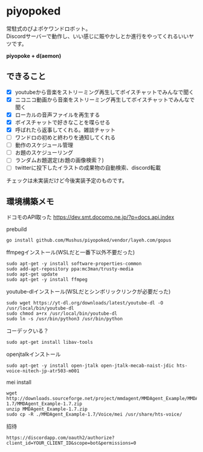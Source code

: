 # piyopoked

常駐式のぴよポケワンドロボット。  
Discordサーバーで動作し、いい感じに賑やかしとか進行をやってくれるいいヤツです。  

**piyopoke + d(aemon)**  

## できること

- [x] youtubeから音楽をストリーミング再生してボイスチャットでみんなで聞く
- [x] ニコニコ動画から音楽をストリーミング再生してボイスチャットでみんなで聞く
- [x] ローカルの音声ファイルを再生する
- [x] ボイスチャットで好きなことを喋らせる
- [x] 呼ばれたら返事してくれる。雑談チャット
- [ ] ワンドロの初めと終わりを通知してくれる
- [ ] 動作のスケジュール管理
- [ ] お題のスケジューリング
- [ ] ランダムお題選定(お題の画像検索？)
- [ ] twitterに投下したイラストの成果物の自動検索、discord転載

チェックは未実装だけど今後実装予定のものです。

## 環境構築メモ

ドコモのAPI取った
https://dev.smt.docomo.ne.jp/?p=docs.api.index

prebuild
```
go install github.com/Mushus/piyopoked/vendor/layeh.com/gopus
```

ffmpegインストール(WSLだと一番下以外不要だった)
```
sudo apt-get -y install software-properties-common
sudo add-apt-repository ppa:mc3man/trusty-media
sudo apt-get update
sudo apt-get -y install ffmpeg
```

youtube-dlインストール(WSLだとシンボリックリンクが必要だった)
```
sudo wget https://yt-dl.org/downloads/latest/youtube-dl -O /usr/local/bin/youtube-dl
sudo chmod a+rx /usr/local/bin/youtube-dl
sudo ln -s /usr/bin/python3 /usr/bin/python
```

コーデックいる？
```
sudo apt-get install libav-tools
```

openjtalkインストール
```
sudo apt-get -y install open-jtalk open-jtalk-mecab-naist-jdic hts-voice-nitech-jp-atr503-m001
```

mei install
```
wget http://downloads.sourceforge.net/project/mmdagent/MMDAgent_Example/MMDAgent_Example-1.7/MMDAgent_Example-1.7.zip
unzip MMDAgent_Example-1.7.zip
sudo cp -R ./MMDAgent_Example-1.7/Voice/mei /usr/share/hts-voice/
```

招待
```
https://discordapp.com/oauth2/authorize?client_id=YOUR_CLIENT_ID&scope=bot&permissions=0
```
